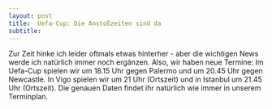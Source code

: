 ```yaml
---
layout: post
title:  Uefa-Cup: Die Anstoßzeiten sind da
subtitle:  
---
```


Zur Zeit hinke ich leider oftmals etwas hinterher - aber die wichtigen News werde ich natürlich immer noch ergänzen. Also, wir haben neue Termine: Im Uefa-Cup spielen wir um 18.15 Uhr gegen Palermo und um 20.45 Uhr gegen Newcastle. In Vigo spielen wir um 21 Uhr (Ortszeit) und in Istanbul um 21.45 Uhr (Ortszeit). Die genauen Daten findet ihr natürlich wie immer in unserem Terminplan.


